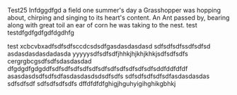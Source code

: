 Test25 Infdggdfgd a field one summer's day a Grasshopper was hopping about, chirping and singing to its heart's content. An Ant passed by, bearing along with great toil an ear of corn he was taking to the nest.
test
testdfgdfgdfgdfdgdhfg

test
xcbcvbxadfsdfsdfsccdcsdsdfgasdasdasdasd
sdfsdfsdfssdfsdfsd
asdasdasdasdadasda
yyyyysdfsdfsdfjhhkjhjkhjkhkjsdfsdfsdfs
cergrgbcgsdfsdfsdasdasdad
dfgdgdfgdgddfsdfsdfsdfsdfsdfsdfsdfsdfsdfsdfsdfsddfddfdfdf
asasdasdsdfsdfsdfasdasdasdsdsdfsdfs
sdfsdfsdfsdfsdfasdasdasdas
sdfsdfsdf
sdfsdfsdfsdfs
dffdfdfdfghigjhguhyigihghikgbhkj
